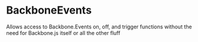 # BackboneEvents
Allows access to Backbone.Events on, off, and trigger functions without the need for Backbone.js itself or all the other fluff
